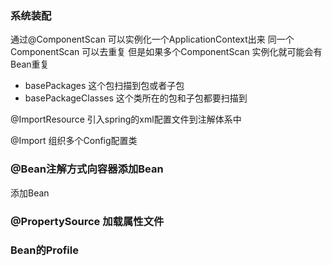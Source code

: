 ### 系统装配
通过@ComponentScan 可以实例化一个ApplicationContext出来
同一个ComponentScan 可以去重复
但是如果多个ComponentScan 实例化就可能会有Bean重复
* basePackages 这个包扫描到包或者子包
* basePackageClasses 这个类所在的包和子包都要扫描到



@ImportResource 引入spring的xml配置文件到注解体系中

@Import 组织多个Config配置类


### @Bean注解方式向容器添加Bean
添加Bean 

### @PropertySource 加载属性文件 

### Bean的Profile 




